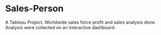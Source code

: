 # Sales-Person
A Tableau Project.
Worldwide sales force profit and sales analysis done. Analysis were collected on an interactive dashboard.
